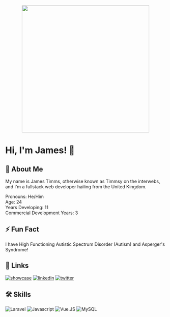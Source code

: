 
<center><img src="https://i.imgur.com/ybzwr2w.png " width="400"></center>


# Hi, I'm James! 👋


## 🚀 About Me
My name is James Timms, otherwise known as Timmsy on the interwebs, and I'm a fullstack web developer hailing from the United Kingdom.

Pronouns: He/Him  
Age: 24  
Years Developing: 11  
Commercial Development Years:  3


## ⚡️ Fun Fact
I have High Functioning Autistic Spectrum Disorder (Autism) and Asperger's Syndrome!


## 🔗 Links
[![showcase](https://img.shields.io/badge/my_showcase_projects-000?style=for-the-badge&logo=github&logoColor=white)](https://github.com/stars/Timmsy1998/lists/showcase-projects/) 
[![linkedin](https://img.shields.io/badge/linkedin-0A66C2?style=for-the-badge&logo=linkedin&logoColor=white)](https://www.linkedin.com/in/techytimms/)
[![twitter](https://img.shields.io/badge/twitter-1DA1F2?style=for-the-badge&logo=twitter&logoColor=white)](https://twitter.com/IAmTimmsy)


## 🛠 Skills
![Laravel](https://img.shields.io/badge/Laravel-grey?style=for-the-badge&logo=laravel)
![Javascript](https://img.shields.io/badge/Javascript-blue?style=for-the-badge&logo=javascript)
![Vue.JS](https://img.shields.io/badge/Vue.JS-teal?style=for-the-badge&logo=vuedotjs)
![MySQL](https://img.shields.io/badge/MySQL-yellow?style=for-the-badge&logo=mysql)

